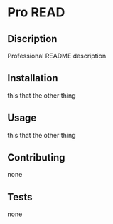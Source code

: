 # Pro READ

## Discription

Professional README description

## Installation

this	that	the other thing

## Usage

this	that	the other thing 

## Contributing

none


## Tests

none

